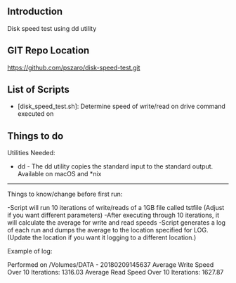                    
Introduction
-----------------
Disk speed test using dd utility
                   
GIT Repo Location
-----------------
https://github.com/pszaro/disk-speed-test.git
                   
List of Scripts
-----------------

  - [disk_speed_test.sh]:
   Determine speed of write/read on drive command executed on
                   
Things to do
-----------------

Utilities Needed: 

- dd - The dd utility copies the standard input to the standard output. Available on macOS and *nix

- - - - - -

Things to know/change before first run:

-Script will run 10 iterations of write/reads of a 1GB file called tstfile (Adjust if you want different parameters)
-After executing through 10 iterations, it will calculate the average for write and read speeds
-Script generates a log of each run and dumps the average to the location specified for LOG. (Update the location if you want it logging to a different location.)

Example of log:

Performed on /Volumes/DATA - 20180209145637
Average Write Speed Over 10 Iterations: 1316.03
Average Read Speed Over 10 Iterations: 1627.87


